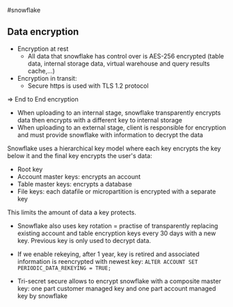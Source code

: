 #snowflake


## Data encryption

- Encryption at rest
  - All data that snowflake has control over is AES-256 encrypted (table data, internal storage data, virtual warehouse and query results cache,...)
- Encryption in transit:
  - Secure https is used with TLS 1.2 protocol

=> End to End encryption

- When uploading to an internal stage, snowflake transparently encrypts data then encrypts with a different key to internal storage
- When uploading to an external stage, client is responsible for encryption and must provide snowflake with information to decrypt the data

Snowflake uses a hierarchical key model where each key encrypts the key below it and the final key encrypts the user's data:

- Root key
- Account master keys: encrypts an account
- Table master keys: encrypts a database
- File keys: each datafile or micropartition is encrypted with a separate key

This limits the amount of data a key protects.

- Snowflake also uses key rotation = practise of transparently replacing existing account and table encryption keys every 30 days with a new key. Previous key is only used to decrypt data.
- If we enable rekeying, after 1 year, key is retired and associated information is reencrypted with newest key: `ALTER ACCOUNT SET PERIODIC_DATA_REKEYING = TRUE;`

- Tri-secret secure allows to encrypt snowflake with a composite master key: one part customer managed key and one part account managed key by snowflake
